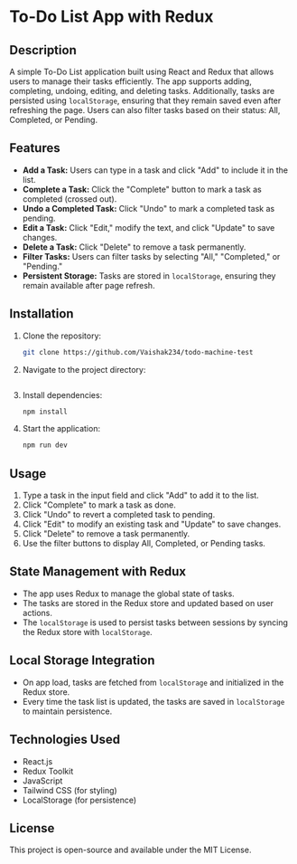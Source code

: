 # To-Do List App with Redux

## Description
A simple To-Do List application built using React and Redux that allows users to manage their tasks efficiently. The app supports adding, completing, undoing, editing, and deleting tasks. Additionally, tasks are persisted using `localStorage`, ensuring that they remain saved even after refreshing the page. Users can also filter tasks based on their status: All, Completed, or Pending.

## Features
- **Add a Task:** Users can type in a task and click "Add" to include it in the list.
- **Complete a Task:** Click the "Complete" button to mark a task as completed (crossed out).
- **Undo a Completed Task:** Click "Undo" to mark a completed task as pending.
- **Edit a Task:** Click "Edit," modify the text, and click "Update" to save changes.
- **Delete a Task:** Click "Delete" to remove a task permanently.
- **Filter Tasks:** Users can filter tasks by selecting "All," "Completed," or "Pending."
- **Persistent Storage:** Tasks are stored in `localStorage`, ensuring they remain available after page refresh.

## Installation

1. Clone the repository:
   ```bash
   git clone https://github.com/Vaishak234/todo-machine-test
   ```
2. Navigate to the project directory:
   ```bash
   ```
3. Install dependencies:
   ```bash
   npm install
   ```
4. Start the application:
   ```bash
   npm run dev
   ```

## Usage
1. Type a task in the input field and click "Add" to add it to the list.
2. Click "Complete" to mark a task as done.
3. Click "Undo" to revert a completed task to pending.
4. Click "Edit" to modify an existing task and "Update" to save changes.
5. Click "Delete" to remove a task permanently.
6. Use the filter buttons to display All, Completed, or Pending tasks.

## State Management with Redux
- The app uses Redux to manage the global state of tasks.
- The tasks are stored in the Redux store and updated based on user actions.
- The `localStorage` is used to persist tasks between sessions by syncing the Redux store with `localStorage`.

## Local Storage Integration
- On app load, tasks are fetched from `localStorage` and initialized in the Redux store.
- Every time the task list is updated, the tasks are saved in `localStorage` to maintain persistence.

## Technologies Used
- React.js
- Redux Toolkit
- JavaScript
- Tailwind CSS (for styling)
- LocalStorage (for persistence)


## License
This project is open-source and available under the MIT License.


